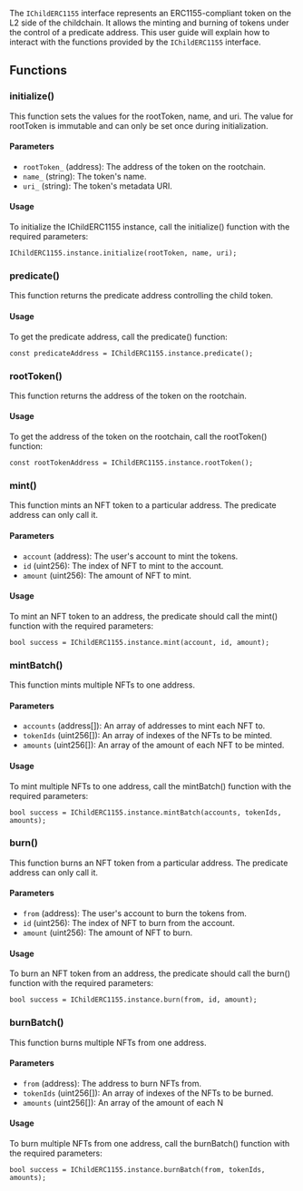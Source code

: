 The `IChildERC1155` interface represents an ERC1155-compliant token on the L2 side of the childchain. It allows the minting and burning of tokens under the control of a predicate address. This user guide will explain how to interact with the functions provided by the `IChildERC1155` interface.

## Functions

### initialize()

This function sets the values for the rootToken, name, and uri. The value for rootToken is immutable and can only be set once during initialization.

#### Parameters

- `rootToken_` (address): The address of the token on the rootchain.
- `name_` (string): The token's name.
- `uri_` (string): The token's metadata URI.

#### Usage

To initialize the IChildERC1155 instance, call the initialize() function with the required parameters:

```solidity
IChildERC1155.instance.initialize(rootToken, name, uri);
```

### predicate()

This function returns the predicate address controlling the child token.

#### Usage

To get the predicate address, call the predicate() function:

```solidity
const predicateAddress = IChildERC1155.instance.predicate();
```

### rootToken()

This function returns the address of the token on the rootchain.

#### Usage

To get the address of the token on the rootchain, call the rootToken() function:

```solidity
const rootTokenAddress = IChildERC1155.instance.rootToken();
```

### mint()

This function mints an NFT token to a particular address. The predicate address can only call it.

#### Parameters

- `account` (address): The user's account to mint the tokens.
- `id` (uint256): The index of NFT to mint to the account.
- `amount` (uint256): The amount of NFT to mint.

#### Usage

To mint an NFT token to an address, the predicate should call the mint() function with the required parameters:

```solidity
bool success = IChildERC1155.instance.mint(account, id, amount);
```

### mintBatch()

This function mints multiple NFTs to one address.

#### Parameters

- `accounts` (address[]): An array of addresses to mint each NFT to.
- `tokenIds` (uint256[]): An array of indexes of the NFTs to be minted.
- `amounts` (uint256[]): An array of the amount of each NFT to be minted.

#### Usage

To mint multiple NFTs to one address, call the mintBatch() function with the required parameters:

```solidity
bool success = IChildERC1155.instance.mintBatch(accounts, tokenIds, amounts);
```

### burn()

This function burns an NFT token from a particular address. The predicate address can only call it.

#### Parameters

- `from` (address): The user's account to burn the tokens from.
- `id` (uint256): The index of NFT to burn from the account.
- `amount` (uint256): The amount of NFT to burn.

#### Usage

To burn an NFT token from an address, the predicate should call the burn() function with the required parameters:

```solidity
bool success = IChildERC1155.instance.burn(from, id, amount);
```

### burnBatch()

This function burns multiple NFTs from one address.

#### Parameters

- `from` (address): The address to burn NFTs from.
- `tokenIds` (uint256[]): An array of indexes of the NFTs to be burned.
- `amounts` (uint256[]): An array of the amount of each N

#### Usage

To burn multiple NFTs from one address, call the burnBatch() function with the required parameters:

```solidity
bool success = IChildERC1155.instance.burnBatch(from, tokenIds, amounts);
```
